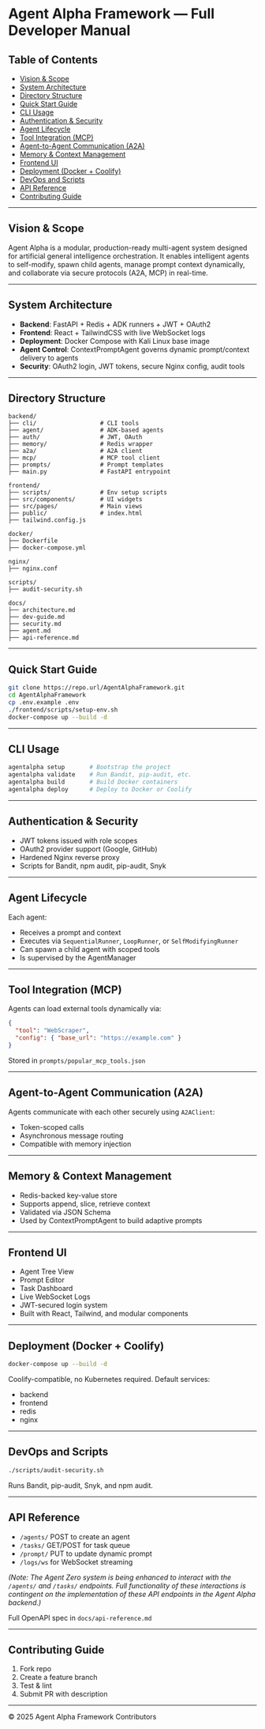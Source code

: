 
# Agent Alpha Framework — Full Developer Manual

## Table of Contents
- [Vision & Scope](#vision--scope)
- [System Architecture](#system-architecture)
- [Directory Structure](#directory-structure)
- [Quick Start Guide](#quick-start-guide)
- [CLI Usage](#cli-usage)
- [Authentication & Security](#authentication--security)
- [Agent Lifecycle](#agent-lifecycle)
- [Tool Integration (MCP)](#tool-integration-mcp)
- [Agent-to-Agent Communication (A2A)](#agent-to-agent-communication-a2a)
- [Memory & Context Management](#memory--context-management)
- [Frontend UI](#frontend-ui)
- [Deployment (Docker + Coolify)](#deployment-docker--coolify)
- [DevOps and Scripts](#devops-and-scripts)
- [API Reference](#api-reference)
- [Contributing Guide](#contributing-guide)

---

## Vision & Scope

Agent Alpha is a modular, production-ready multi-agent system designed for artificial general intelligence orchestration. It enables intelligent agents to self-modify, spawn child agents, manage prompt context dynamically, and collaborate via secure protocols (A2A, MCP) in real-time.

---

## System Architecture

- **Backend**: FastAPI + Redis + ADK runners + JWT + OAuth2
- **Frontend**: React + TailwindCSS with live WebSocket logs
- **Deployment**: Docker Compose with Kali Linux base image
- **Agent Control**: ContextPromptAgent governs dynamic prompt/context delivery to agents
- **Security**: OAuth2 login, JWT tokens, secure Nginx config, audit tools

---

## Directory Structure

```
backend/
├── cli/                  # CLI tools
├── agent/                # ADK-based agents
├── auth/                 # JWT, OAuth
├── memory/               # Redis wrapper
├── a2a/                  # A2A client
├── mcp/                  # MCP tool client
├── prompts/              # Prompt templates
├── main.py               # FastAPI entrypoint

frontend/
├── scripts/              # Env setup scripts
├── src/components/       # UI widgets
├── src/pages/            # Main views
├── public/               # index.html
├── tailwind.config.js

docker/
├── Dockerfile
├── docker-compose.yml

nginx/
├── nginx.conf

scripts/
├── audit-security.sh

docs/
├── architecture.md
├── dev-guide.md
├── security.md
├── agent.md
├── api-reference.md
```

---

## Quick Start Guide

```bash
git clone https://repo.url/AgentAlphaFramework.git
cd AgentAlphaFramework
cp .env.example .env
./frontend/scripts/setup-env.sh
docker-compose up --build -d
```

---

## CLI Usage

```bash
agentalpha setup       # Bootstrap the project
agentalpha validate    # Run Bandit, pip-audit, etc.
agentalpha build       # Build Docker containers
agentalpha deploy      # Deploy to Docker or Coolify
```

---

## Authentication & Security

- JWT tokens issued with role scopes
- OAuth2 provider support (Google, GitHub)
- Hardened Nginx reverse proxy
- Scripts for Bandit, npm audit, pip-audit, Snyk

---

## Agent Lifecycle

Each agent:
- Receives a prompt and context
- Executes via `SequentialRunner`, `LoopRunner`, or `SelfModifyingRunner`
- Can spawn a child agent with scoped tools
- Is supervised by the AgentManager

---

## Tool Integration (MCP)

Agents can load external tools dynamically via:
```json
{
  "tool": "WebScraper",
  "config": { "base_url": "https://example.com" }
}
```

Stored in `prompts/popular_mcp_tools.json`

---

## Agent-to-Agent Communication (A2A)

Agents communicate with each other securely using `A2AClient`:
- Token-scoped calls
- Asynchronous message routing
- Compatible with memory injection

---

## Memory & Context Management

- Redis-backed key-value store
- Supports append, slice, retrieve context
- Validated via JSON Schema
- Used by ContextPromptAgent to build adaptive prompts

---

## Frontend UI

- Agent Tree View
- Prompt Editor
- Task Dashboard
- Live WebSocket Logs
- JWT-secured login system
- Built with React, Tailwind, and modular components

---

## Deployment (Docker + Coolify)

```bash
docker-compose up --build -d
```

Coolify-compatible, no Kubernetes required. Default services:
- backend
- frontend
- redis
- nginx

---

## DevOps and Scripts

```bash
./scripts/audit-security.sh
```

Runs Bandit, pip-audit, Snyk, and npm audit.

---

## API Reference

- `/agents/` POST to create an agent
- `/tasks/` GET/POST for task queue
- `/prompt/` PUT to update dynamic prompt
- `/logs/ws` for WebSocket streaming

*(Note: The Agent Zero system is being enhanced to interact with the `/agents/` and `/tasks/` endpoints. Full functionality of these interactions is contingent on the implementation of these API endpoints in the Agent Alpha backend.)*

Full OpenAPI spec in `docs/api-reference.md`

---

## Contributing Guide

1. Fork repo
2. Create a feature branch
3. Test & lint
4. Submit PR with description

---

© 2025 Agent Alpha Framework Contributors
